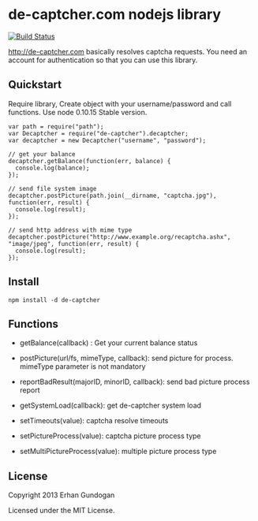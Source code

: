 # de-captcher.com nodejs library

[![Build Status](https://travis-ci.org/erhangundogan/de-captcher.png?branch=master)](https://travis-ci.org/erhangundogan/de-captcher)

http://de-captcher.com basically resolves captcha requests.
You need an account for authentication so that you can use this library.

## Quickstart
Require library, Create object with your username/password and call functions. Use node 0.10.15 Stable version.
    
    var path = require("path");
    var Decaptcher = require("de-captcher").decaptcher;
    var decaptcher = new Decaptcher("username", "password");

    // get your balance
    decaptcher.getBalance(function(err, balance) {
      console.log(balance);
    });

    // send file system image
    decaptcher.postPicture(path.join(__dirname, "captcha.jpg"), function(err, result) {
      console.log(result);
    });

    // send http address with mime type
    decaptcher.postPicture("http://www.example.org/recaptcha.ashx", "image/jpeg", function(err, result) {
      console.log(result);
    });

## Install

    npm install -d de-captcher


## Functions

* getBalance(callback) : Get your current balance status

* postPicture(url/fs, mimeType, callback): send picture for process. mimeType parameter is not mandatory

* reportBadResult(majorID, minorID, callback): send bad picture process report

* getSystemLoad(callback): get de-captcher system load

* setTimeouts(value): captcha resolve timeouts

* setPictureProcess(value): captcha picture process type

* setMultiPictureProcess(value): multiple picture process type


## License

Copyright 2013 Erhan Gundogan

Licensed under the MIT License.
